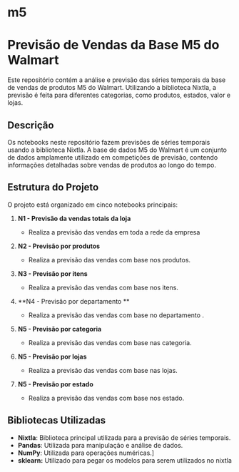 # m5
# Previsão de Vendas da Base M5 do Walmart

Este repositório contém a análise e previsão das séries temporais da base de vendas de produtos M5 do Walmart. Utilizando a biblioteca Nixtla, a previsão é feita para diferentes categorias, como produtos, estados, valor e lojas.

## Descrição

Os notebooks neste repositório fazem previsões de séries temporais usando a biblioteca Nixtla. A base de dados M5 do Walmart é um conjunto de dados amplamente utilizado em competições de previsão, contendo informações detalhadas sobre vendas de produtos ao longo do tempo.

## Estrutura do Projeto

O projeto está organizado em cinco notebooks principais:

1. **N1 - Previsão da vendas totais da loja**
   - Realiza a previsão das vendas em toda a rede da empresa

2. **N2 - Previsão por produtos**
   - Realiza a previsão das vendas com base nos produtos.

3. **N3 - Previsão por itens**
   - Realiza a previsão das vendas com base nos itens.

4. **N4 - Previsão por departamento **
   - Realiza a previsão das vendas com base no departamento .

5. **N5 - Previsão por categoria**
   - Realiza a previsão das vendas com base nas categoria.
  
6. **N5 - Previsão por lojas**
   - Realiza a previsão das vendas com base nas lojas.
  
7. **N5 - Previsão por estado**
   - Realiza a previsão das vendas com base nos estado.

## Bibliotecas Utilizadas

- **Nixtla**: Biblioteca principal utilizada para a previsão de séries temporais.
- **Pandas**: Utilizada para manipulação e análise de dados.
- **NumPy**: Utilizada para operações numéricas.]
- **sklearn:** Utilizado para pegar os modelos para serem utilizados no nixtla

